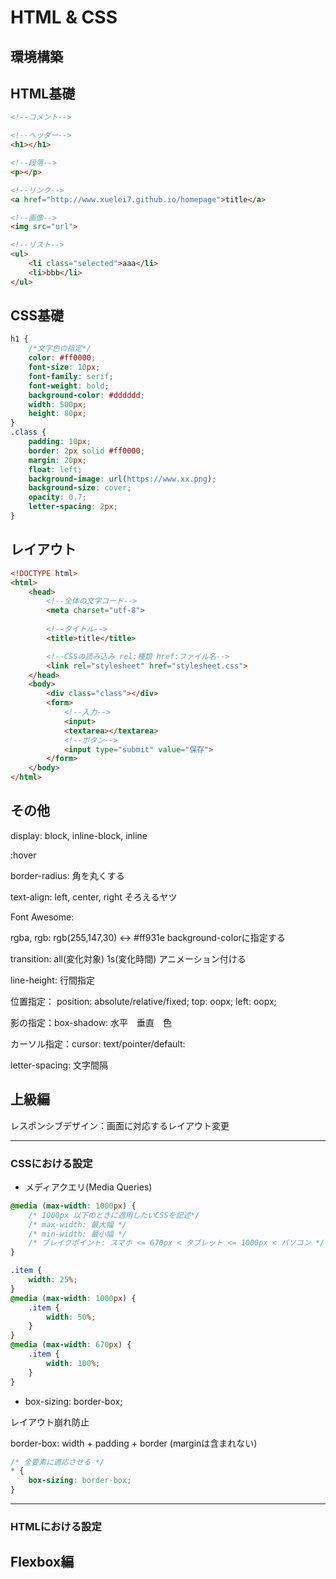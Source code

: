 # HTML & CSS

## 環境構築

## HTML基礎

```html
<!--コメント-->

<!--ヘッダー-->
<h1></h1>

<!--段落-->
<p></p>

<!--リンク-->
<a href="http://www.xuelei7.github.io/homepage">title</a>

<!--画像-->
<img src="url">

<!--リスト-->
<ul>
    <li class="selected">aaa</li>
    <li>bbb</li>
</ul>
```

## CSS基礎

```css
h1 {
    /*文字色の指定*/
    color: #ff0000;
    font-size: 10px;
    font-family: serif;
    font-weight: bold;
    background-color: #dddddd;
    width: 500px;
    height: 80px;
}
.class {
    padding: 10px;
    border: 2px solid #ff0000;
    margin: 20px;
    float: left;
    background-image: url(https://www.xx.png);
    background-size: cover;
    opacity: 0.7;
    letter-spacing: 2px;
}
```

## レイアウト

```html
<!DOCTYPE html>
<html>
    <head>
        <!--全体の文字コード-->
        <meta charset="utf-8">
        
        <!--タイトル-->
        <title>title</title>

        <!--CSSの読み込み rel:種類 href:ファイル名-->
        <link rel="stylesheet" href="stylesheet.css">
    </head>
    <body>
        <div class="class"></div>
        <form>
            <!--入力-->
            <input>
            <textarea></textarea>
            <!--ボタン-->
            <input type="submit" value="保存">
        </form>
    </body>
</html>
```

## その他

display: block, inline-block, inline

:hover

border-radius: 角を丸くする

text-align: left, center, right そろえるヤツ

Font Awesome: <link rel="stylesheet" href="//maxcdn.bootstrapcdn.com/font-awesome/4.3.0/css/font-awesome.min.css">

rgba, rgb: rgb(255,147,30) <-> #ff931e background-colorに指定する

transition: all(変化対象) 1s(変化時間) アニメーション付ける

line-height: 行間指定

位置指定：
position: absolute/relative/fixed; 
top: oopx; 
left: oopx;

影の指定：box-shadow: 水平　垂直　色

カーソル指定：cursor: text/pointer/default:

letter-spacing: 文字間隔

## 上級編

レスポンシブデザイン：画面に対応するレイアウト変更

---
### CSSにおける設定

- メディアクエリ(Media Queries)

```css
@media (max-width: 1000px) {
    /* 1000px 以下のときに適用したいCSSを記述*/
    /* max-width: 最大幅 */
    /* min-width: 最小幅 */
    /* ブレイクポイント: スマホ <= 670px < タブレット <= 1000px < パソコン */
}

.item {
    width: 25%;
}
@media (max-width: 1000px) {
    .item {
        width: 50%;
    }
}
@media (max-width: 670px) {
    .item {
        width: 100%;
    }
}
```

- box-sizing: border-box;

レイアウト崩れ防止

border-box: width + padding + border (marginは含まれない)

```css
/* 全要素に適応させる */
* {
    box-sizing: border-box;
}
```

---
### HTMLにおける設定

## Flexbox編

